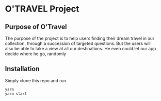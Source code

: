 # O'TRAVEL Project

## Purpose of O'Travel

The purpose of the project is to help users finding their dream travel in our collection, through a succession of targeted questions.
But the users will also be able to take a view at all our destinations.
He even could let our app decide where he go, randomly

## Installation

Simply clone this repo and run

```shell
yarn
yarn start
```
